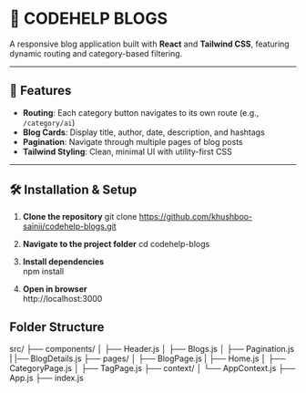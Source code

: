 # 📘 CODEHELP BLOGS

A responsive blog application built with **React** and **Tailwind CSS**, featuring dynamic routing and category-based filtering.

---

## 🚀 Features

-  **Routing**: Each category button navigates to its own route (e.g.,   `/category/ai`)
-  **Blog Cards**: Display title, author, date, description, and hashtags
-  **Pagination**: Navigate through multiple pages of blog posts
-  **Tailwind Styling**: Clean, minimal UI with utility-first CSS

---

## 🛠️ Installation & Setup

1. **Clone the repository**
   git clone https://github.com/khushboo-sainii/codehelp-blogs.git

2. **Navigate to the project folder**
    cd codehelp-blogs

3. **Install dependencies**   
    npm install

4. **Open in browser**    
    http://localhost:3000

## Folder Structure

src/
├── components/
│   ├── Header.js
│   ├── Blogs.js
│   ├── Pagination.js
|   |── BlogDetails.js
├── pages/
│   ├── BlogPage.js
|   ├── Home.js
│   ├── CategoryPage.js
│   ├── TagPage.js
├── context/
│   └── AppContext.js
├── App.js
├── index.js    